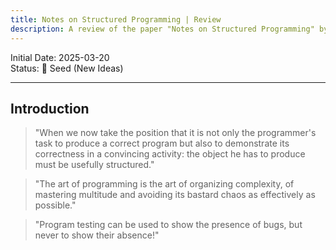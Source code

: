 ```yaml
---
title: Notes on Structured Programming | Review
description: A review of the paper "Notes on Structured Programming" by Edsger Dijkstra
---
```

Initial Date: 2025-03-20   
Status: 🌱 Seed (New Ideas)  

---
## Introduction    

>"When we now take the position that it is not only the programmer's task to produce a correct program but also to demonstrate its correctness in a convincing activity: the object he has to produce must be usefully structured."   

> "The art of programming is the art of organizing complexity, of mastering multitude and avoiding its bastard chaos as effectively as possible."    

> "Program testing can be used to show the presence of bugs, but never to show their absence!"  



